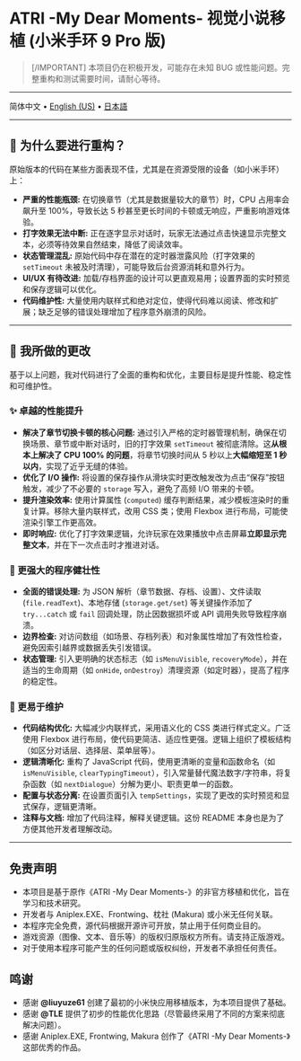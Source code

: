 # ATRI -My Dear Moments- 视觉小说移植 (小米手环 9 Pro 版)

> [/IMPORTANT]
> 本项目仍在积极开发，可能存在未知 BUG 或性能问题。完整重构和测试需要时间，请耐心等待。

---

简体中文 • [English (US)](/README.en_US.md) • [日本語](/README.ja.md)

---

## 🤔 为什么要进行重构？

原始版本的代码在某些方面表现不佳，尤其是在资源受限的设备（如小米手环）上：

*   **严重的性能瓶颈:** 在切换章节（尤其是数据量较大的章节）时，CPU 占用率会飙升至 100%，导致长达 5 秒甚至更长时间的卡顿或无响应，严重影响游戏体验。
*   **打字效果无法中断:** 正在逐字显示对话时，玩家无法通过点击快速显示完整文本，必须等待效果自然结束，降低了阅读效率。
*   **状态管理混乱:** 原始代码中存在潜在的定时器泄露风险（打字效果的 `setTimeout` 未被及时清理），可能导致后台资源消耗和意外行为。
*   **UI/UX 有待改进:** 加载/存档界面的设计可以更直观易用；设置界面的实时预览和保存逻辑可以优化。
*   **代码维护性:** 大量使用内联样式和绝对定位，使得代码难以阅读、修改和扩展；缺乏足够的错误处理增加了程序意外崩溃的风险。

---

## 🔧 我所做的更改

基于以上问题，我对代码进行了全面的重构和优化，主要目标是提升性能、稳定性和可维护性。

### ✨ 卓越的性能提升

*   **解决了章节切换卡顿的核心问题:** 通过引入严格的定时器管理机制，确保在切换场景、章节或中断对话时，旧的打字效果 `setTimeout` 被彻底清除。这**从根本上解决了 CPU 100% 的问题**，将章节切换时间从 5 秒以上**大幅缩短至 1 秒以内**，实现了近乎无缝的体验。
*   **优化了 I/O 操作:** 将设置的保存操作从滑块实时更改触发改为点击“保存”按钮触发，减少了不必要的 `storage` 写入，避免了高频 I/O 带来的卡顿。
*   **提升渲染效率:** 使用计算属性 (`computed`) 缓存判断结果，减少模板渲染时的重复计算。移除大量内联样式，改用 CSS 类；使用 Flexbox 进行布局，可能使渲染引擎工作更高效。
*   **即时响应:** 优化了打字效果逻辑，允许玩家在效果播放中点击屏幕**立即显示完整文本**，并在下一次点击时才推进对话。

### 🧱 更强大的程序健壮性

*   **全面的错误处理:** 为 JSON 解析（章节数据、存档、设置）、文件读取 (`file.readText`)、本地存储 (`storage.get/set`) 等关键操作添加了 `try...catch` 或 `fail` 回调处理，防止因数据损坏或 API 调用失败导致程序崩溃。
*   **边界检查:** 对访问数组（如场景、存档列表）和对象属性增加了有效性检查，避免因索引越界或数据丢失引发错误。
*   **状态管理:** 引入更明确的状态标志（如 `isMenuVisible`, `recoveryMode`），并在适当的生命周期（如 `onHide`, `onDestroy`）清理资源（如定时器），提高了程序的稳定性。

### 🧰 更易于维护

*   **代码结构优化:** 大幅减少内联样式，采用语义化的 CSS 类进行样式定义。广泛使用 Flexbox 进行布局，使代码更简洁、适应性更强。逻辑上组织了模板结构（如区分对话层、选择层、菜单层等）。
*   **逻辑清晰化:** 重构了 JavaScript 代码，使用更清晰的变量和函数命名（如 `isMenuVisible`, `clearTypingTimeout`），引入常量替代魔法数字/字符串，将复杂函数（如 `nextDialogue`）分解为更小、职责更单一的函数。
*   **配置与状态分离:** 在设置页面引入 `tempSettings`，实现了更改的实时预览和显式保存，逻辑更清晰。
*   **注释与文档:** 增加了代码注释，解释关键逻辑。这份 README 本身也是为了方便其他开发者理解改动。

---

## 免责声明

*   本项目是基于原作《ATRI -My Dear Moments-》的非官方移植和优化，旨在学习和技术研究。
*   开发者与 Aniplex.EXE、Frontwing、枕社 (Makura) 或小米无任何关联。
*   本程序完全免费，源代码根据开源许可开放，禁止用于任何商业目的。
*   游戏资源（图像、文本、音乐等）的版权归原版权方所有。请支持正版游戏。
*   对于使用本程序可能产生的任何问题或版权纠纷，开发者不承担任何责任。

## 鸣谢

*   感谢 **@liuyuze61** 创建了最初的小米快应用移植版本，为本项目提供了基础。
*   感谢 **@TLE** 提供了初步的性能优化思路（尽管最终采用了不同的方案来彻底解决问题）。
*   感谢 Aniplex.EXE, Frontwing, Makura 创作了《ATRI -My Dear Moments-》这部优秀的作品。
